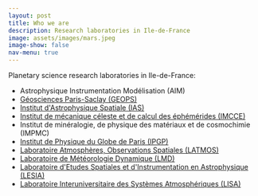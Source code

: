 ```yaml
---
layout: post
title: Who we are
description: Research laboratories in Ile-de-France
image: assets/images/mars.jpeg
image-show: false
nav-menu: true
---
```


Planetary science research laboratories in Ile-de-France:

* Astrophysique Instrumentation Modélisation (AIM)
* [Géosciences Paris-Saclay (GEOPS)](http://geops.geol.u-psud.fr)
* [Institut d'Astrophysique Spatiale (IAS)](https://www.ias.u-psud.fr/)
* [Institut de mécanique céleste et de calcul des éphémérides (IMCCE)](https://www.observatoiredeparis.psl.eu/-imcce-.html?lang=fr)
* Institut de minéralogie, de physique des matériaux et de cosmochimie (IMPMC)
* [Institut de Physique du Globe de Paris (IPGP)](https://www.ipgp.fr/)<br>
* [Laboratoire Atmosphères, Observations Spatiales (LATMOS)](https://www.latmos.ipsl.fr)
* [Laboratoire de Météorologie Dynamique (LMD)](https://www.lmd.ipsl.fr/en/home-2/)
* [Laboratoire d'Etudes Spatiales et d'Instrumentation en Astrophysique (LESIA)](https://lesia.obspm.fr/)
* [Laboratoire Interuniversitaire des Systèmes Atmosphériques (LISA)](http://www.lisa.u-pec.fr/en)
